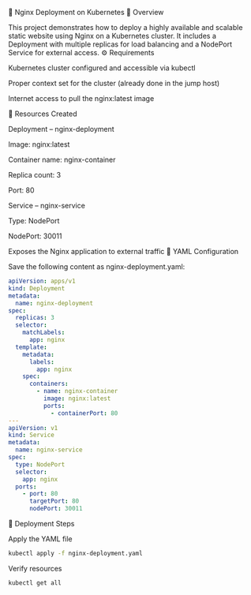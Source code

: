 🐳 Nginx Deployment on Kubernetes
📘 Overview

This project demonstrates how to deploy a highly available and scalable static website using Nginx on a Kubernetes cluster.
It includes a Deployment with multiple replicas for load balancing and a NodePort Service for external access.
⚙️ Requirements

Kubernetes cluster configured and accessible via kubectl

Proper context set for the cluster (already done in the jump host)

Internet access to pull the nginx:latest image

🧩 Resources Created

Deployment – nginx-deployment

Image: nginx:latest

Container name: nginx-container

Replica count: 3

Port: 80

Service – nginx-service

Type: NodePort

NodePort: 30011

Exposes the Nginx application to external traffic
📄 YAML Configuration

Save the following content as nginx-deployment.yaml:
```yaml
apiVersion: apps/v1
kind: Deployment
metadata:
  name: nginx-deployment
spec:
  replicas: 3
  selector:
    matchLabels:
      app: nginx
  template:
    metadata:
      labels:
        app: nginx
    spec:
      containers:
        - name: nginx-container
          image: nginx:latest
          ports:
            - containerPort: 80
---
apiVersion: v1
kind: Service
metadata:
  name: nginx-service
spec:
  type: NodePort
  selector:
    app: nginx
  ports:
    - port: 80
      targetPort: 80
      nodePort: 30011

```
🚀 Deployment Steps

Apply the YAML file
```bash
kubectl apply -f nginx-deployment.yaml
```
Verify resources
```bash
kubectl get all
```